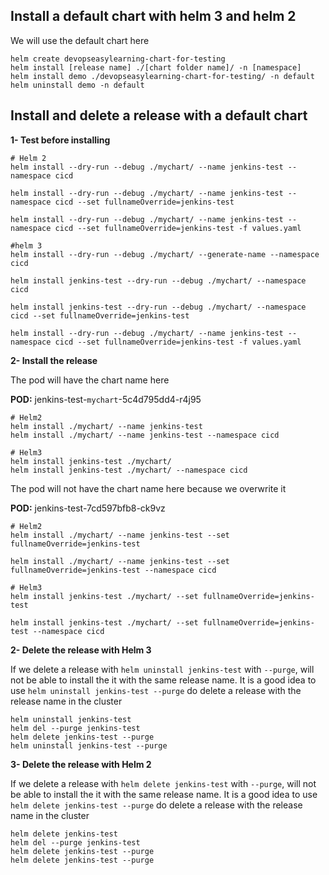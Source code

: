 ## Install a default chart with helm 3 and helm 2
We will use the default chart here
```
helm create devopseasylearning-chart-for-testing
helm install [release name] ./[chart folder name]/ -n [namespace]
helm install demo ./devopseasylearning-chart-for-testing/ -n default
helm uninstall demo -n default
```

## Install and delete a release with a default chart
**1- Test before installing**
```
# Helm 2
helm install --dry-run --debug ./mychart/ --name jenkins-test --namespace cicd

helm install --dry-run --debug ./mychart/ --name jenkins-test --namespace cicd --set fullnameOverride=jenkins-test

helm install --dry-run --debug ./mychart/ --name jenkins-test --namespace cicd --set fullnameOverride=jenkins-test -f values.yaml

#helm 3
helm install --dry-run --debug ./mychart/ --generate-name --namespace cicd

helm install jenkins-test --dry-run --debug ./mychart/ --namespace cicd 

helm install jenkins-test --dry-run --debug ./mychart/ --namespace cicd --set fullnameOverride=jenkins-test

helm install --dry-run --debug ./mychart/ --name jenkins-test --namespace cicd --set fullnameOverride=jenkins-test -f values.yaml
```
**2- Install the release**

The pod will have the chart name here 

**POD:** jenkins-test-`mychart`-5c4d795dd4-r4j95
```
# Helm2
helm install ./mychart/ --name jenkins-test 
helm install ./mychart/ --name jenkins-test --namespace cicd

# Helm3
helm install jenkins-test ./mychart/ 
helm install jenkins-test ./mychart/ --namespace cicd
```
The pod will not have the chart name here because we overwrite it

**POD:** jenkins-test-7cd597bfb8-ck9vz
```
# Helm2
helm install ./mychart/ --name jenkins-test --set fullnameOverride=jenkins-test

helm install ./mychart/ --name jenkins-test --set fullnameOverride=jenkins-test --namespace cicd

# Helm3
helm install jenkins-test ./mychart/ --set fullnameOverride=jenkins-test

helm install jenkins-test ./mychart/ --set fullnameOverride=jenkins-test --namespace cicd
```

**2- Delete the release with Helm 3**

If we delete a release with `helm uninstall jenkins-test` with `--purge`, will not be able to install the it with the same release name. It is a good idea to use `helm uninstall jenkins-test --purge` do delete a release with the release name in the cluster
```
helm uninstall jenkins-test 
helm del --purge jenkins-test
helm delete jenkins-test --purge
helm uninstall jenkins-test --purge 
```

**3- Delete the release with Helm 2**

If we delete a release with `helm delete jenkins-test` with `--purge`, will not be able to install the it with the same release name. It is a good idea to use `helm delete jenkins-test --purge` do delete a release with the release name in the cluster
```
helm delete jenkins-test
helm del --purge jenkins-test
helm delete jenkins-test --purge
helm delete jenkins-test --purge 
```
